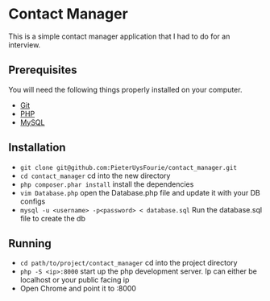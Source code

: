 # Contact Manager

This is a simple contact manager application that I had to do for an interview.

## Prerequisites

You will need the following things properly installed on your computer.

* [Git](http://git-scm.com/)
* [PHP](http://php.net/downloads.php)
* [MySQL](http://dev.mysql.com/downloads/)

## Installation

* `git clone git@github.com:PieterUysFourie/contact_manager.git`
* `cd contact_manager` cd into the new directory
* `php composer.phar install` install the dependencies
* `vim Database.php` open the Database.php file and update it with your DB configs
* `mysql -u <username> -p<password> < database.sql` Run the database.sql file to create the db

## Running

* `cd path/to/project/contact_manager` cd into the project directory
* `php -S <ip>:8000` start up the php development server. Ip can either be localhost or your public facing ip
*  Open Chrome and point it to <ip>:8000
